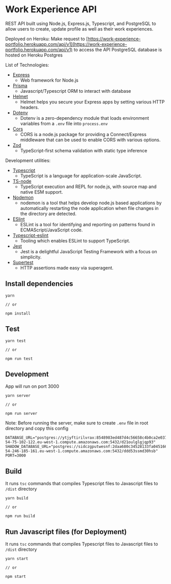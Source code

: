 # Work Experience API

REST API built using Node.js, Express.js, Typescript, and PostgreSQL to allow users to create, update profile as well as their work experiences.

Deployed on Heroku: Make request to [https://work-experience-portfolio.herokuapp.com/api/v1](https://work-experience-portfolio.herokuapp.com/api/v1) to access the API
PostgreSQL database is hosted on Heroku Postgres

List of Technologies:

* [Express](https://www.npmjs.com/package/express)
  * Web framework for Node.js
* [Prisma](https://www.npmjs.com/search?q=prisma)
  * Javascript/Typescript ORM to interact with database
* [Helmet](https://www.npmjs.com/package/helmet)
  * Helmet helps you secure your Express apps by setting various HTTP headers.
* [Dotenv](https://www.npmjs.com/package/dotenv)
  * Dotenv is a zero-dependency module that loads environment variables from a `.env` file into `process.env`
* [Cors](https://www.npmjs.com/package/cors)
  * CORS is a node.js package for providing a Connect/Express middleware that can be used to enable CORS with various options.
* [Zod](https://www.npmjs.com/package/zod)
  * TypeScript-first schema validation with static type inference

Development utilities:

* [Typescript](https://www.npmjs.com/package/typescript)
  * TypeScript is a language for application-scale JavaScript.
* [TS-node](https://www.npmjs.com/package/ts-node)
  * TypeScript execution and REPL for node.js, with source map and native ESM support.
* [Nodemon](https://www.npmjs.com/package/nodemon)
  * nodemon is a tool that helps develop node.js based applications by automatically restarting the node application when file changes in the directory are detected.
* [ESlint](https://www.npmjs.com/package/eslint)
  * ESLint is a tool for identifying and reporting on patterns found in ECMAScript/JavaScript code.
* [Typescript-eslint](https://typescript-eslint.io/)
  * Tooling which enables ESLint to support TypeScript.
* [Jest](https://www.npmjs.com/package/mocha)
  * Jest is a delightful JavaScript Testing Framework with a focus on simplicity.
* [Supertest](https://www.npmjs.com/package/supertest)
  * HTTP assertions made easy via superagent.

## Install dependencies

```
yarn

// or

npm install
```

## Test

```
yarn test

// or

npm run test

```

## Development
App will run on port 3000

```
yarn server

// or

npm run server
```

Note: Before running the server, make sure to create `.env` file in root directory and copy this config
```
DATABASE_URL="postgres://ytjyftirilvrax:8548983ed487d4c56658c4b0ca2e037ffa8970c70af29d23cd283f2e5df3c141@ec2-54-75-102-122.eu-west-1.compute.amazonaws.com:5432/d21oulglgjqp93"
SHADOW_DATABASE_URL="postgres://sidczgputwesnf:2daa680c34528133fa045166ff3c7dcd734a676dd46629653ef747d781985fb4@ec2-54-246-185-161.eu-west-1.compute.amazonaws.com:5432/ddd53ssmd30hsb"
PORT=3000
```


## Build
It runs `tsc` commands that compiles Typescript files to Javascript files to `/dist` directory

```
yarn build

// or

npm run build
```

## Run Javascript files (for Deployment)
It runs `tsc` commands that compiles Typescript files to Javascript files to `/dist` directory

```
yarn start

// or

npm start
```
